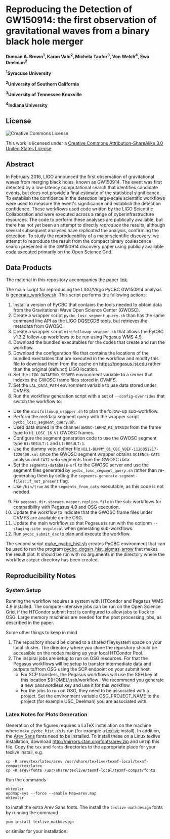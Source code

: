 # Reproducing the Detection of GW150914: the first observation of gravitational waves from a binary black hole merger

**Duncan A. Brown<sup>1</sup>, Karan Vahi<sup>2</sup>, Michela Taufer<sup>3</sup>, Von Welch<sup>4</sup>, Ewa Deelman<sup>2</sup>**

**<sup>1</sup>Syracuse University**

**<sup>2</sup>University of Southern California**

**<sup>3</sup>University of Tennessee Knoxville**

**<sup>4</sup>Indiana University**


## License

![Creative Commons License](https://i.creativecommons.org/l/by-sa/3.0/us/88x31.png "Creative Commons License")

This work is licensed under a [Creative Commons Attribution-ShareAlike 3.0 United States License](http://creativecommons.org/licenses/by-sa/3.0/us/).

## Abstract

In February 2016, LIGO announced the first observation of gravitational waves from merging black holes, known as GW150914. The event was first detected by a low-latency computational search that identifies candidate events, but does not provide a final estimate of the statistical significance. To establish the confidence in the detection large-scale scientific workflows were used to measure the event's significance and establish the detection confidence. These workflows used code written by the LIGO Scientific Collaboration and were executed across a range of cyberinfrastructure resources. The code to perform these analyses are publically available, but there has not yet been an attempt to directly *reproduce* the results, although several subsequent analyses have *replicated* the analysis, confirming the detection. To study the reproducability of a major scientific discovery, we attempt to reproduce the result from the compact binary coalescence search presented in the GW150914 discovery paper using publicly available code executed primarily on the Open Science Grid.

## Data Products

The material in this repository accompanies the paper [link](link).

The main script for reproducing the LIGO/Virgo PyCBC GW150914 analysis is [generate_workflow.sh](https://github.com/duncan-brown/gw150914-fig4b/blob/master/generate_workflow.sh). This script performs the following actions:

 1. Install a version of PyCBC that contains the tools needed to obtain data from the Gravitational Wave Open Science Center (GWOSC).
 2. Create a wrapper script `pycbc_losc_segment_query.sh` than has the same command line API as the LIGO DQSEGDB tools, but retrieves the metadata from GWOSC.
 3. Create a wrapper script `minifollowup_wrapper.sh` that allows the PyCBC v1.3.2 follow-up workflows to be run using Pegasus WMS 4.9.
 4. Download the bundled executables for the codes that create and run the workflow.
 5. Download the configuration file that contains the locations of the bundled exectables that are executed in the workflow and modify this file to download them from the cache on https://pegasus.isi.edu rather than the original (defunct) LIGO location.
 6. Set the `LIGO_DATAFIND_SERVER` environment variable to a server that indexes the GWOSC frame files stored in CVMFS.
 7. Set the `LAL_DATA_PATH` environment variable to use data stored under CVMFS.
 8. Run the workflow generation script with a set of `--config-overrides` that switch the workflow to:
   * Use the `minifollowup_wrapper.sh` to plan the follow-up sub-workflow.
   * Perform the metdata segment query with the wrapper script `pycbc_losc_segment_query.sh`.
   * Used data stored in the channel `GWOSC-16KHZ_R1_STRAIN` from the frame type to `H1_LOSC_16_V1` GWOSC frames.
   * Configure the segment generation code to use the GWOSC segment type `H1:RESULT:1` and `L1:RESULT:1`.
   * Use the dummy veto definer file `H1L1-DUMMY_O1_CBC_VDEF-1126051217-1220400.xml` since the GWOSC segment wrapper obtains `SCIENCE-CAT1` analysis and `CAT2` veto segments from the GWOSC data.
   * Set the `segments-database-url` to the GWOSC server and use the segment files generated by `pycbc_losc_segment_query.sh` rather than re-generating them by setting the `segments-generate-segment-files:if_not_present` flag.
   * Use `/bin/true` as the `segments_from_cats` executable, as this code is not needed.
 9. Fix `pegasus.dir.storage.mapper.replica.file` in the sub-workflows for compatibility with Pegasus 4.9 and OSG execution.
 10. Update the workflow to indicate that the GWOSC frame files under CVMFS are available on the OSG.
 11. Update the main workflow so that Pegasus is run with the optionm `--staging-site osg=local` when generating sub-workflows.
 12. Run `pycbc_submit_dax` to plan and execute the workflow.
   
The second script [make_pycbc_hist.sh](https://github.com/duncan-brown/gw150914-fig4b/blob/master/make_pycbc_hist.sh) creates PyCBC environment that can be used to run the program [pycbc_dogsin_hist_sigmas_arrow](https://github.com/duncan-brown/gw150914-fig4b/blob/master/pycbc_dogsin_hist_sigmas_arrow) that makes the result plot. It should be run with no arguments in the directory where the workflow `output` directory has been created.
 
## Reproducibility Notes

### System Setup

Running the workflow requires a system with HTCondor and Pegasus WMS 4.9 installed. The compute-intensive jobs can be run on the Open Science Grid, if the HTCondor submit host is configured to allow jobs to flock to OSG. Large memory machines are needed for the post processing jobs, as described in the paper.

Some other things to keep in mind

1. The repository should be cloned to a shared fileysystem space on your local cluster. The directory where you clone the repository should be accessible on the nodes making up your local HTCondor Pool.
2. The inspiral jobs are setup to run on OSG resources. For that the Pegasus workflows will be setup to transfer intermediate data and outputs to/from OSG using the SCP endpoint on your submit host.
   * For SCP transfers, the Pegasus workflows will use the SSH key at this location ${HOME}/.ssh/workflow . We recommend you generate a new passwordless key and use it for this workflow.
   * For the jobs to run on OSG, they need to be associated with a project. Set the environment variable OSG_PROJECT_NAME to the project (for example USC_Deelman) you are associated with.   

### Latex Notes for Plots Generation

Generation of the figures requires a LaTeX installation on the machine where `make_pycbc_hist.sh` is run (for example a [texlive](https://www.tug.org/texlive/) install). In addition, the [Arev Sans](https://ctan.org/tex-archive/fonts/arev/?lang=en) fonts need to be installed. To install these on a Linux texlive installation, download http://mirrors.ctan.org/fonts/arev.zip and unzip this file. Copy the `tex` and `fonts` directories to the appropriate place for your texlive install, e.g.
```
cp -R arev/tex/latex/arev /usr/share/texlive/texmf-local/texmf-compat/tex/latex
cp -R arev/fonts /usr/share/texlive/texmf-local/texmf-compat/fonts
```
Run the commands
```
mktexlsr
updmap-sys --force --enable Map=arev.map
mktexlsr
```
to install the extra Arev Sans fonts. The install the `texlive-mathdesign` fonts by running the command
```
yum install texlive-mathdesign
```
or similar for your installation.

